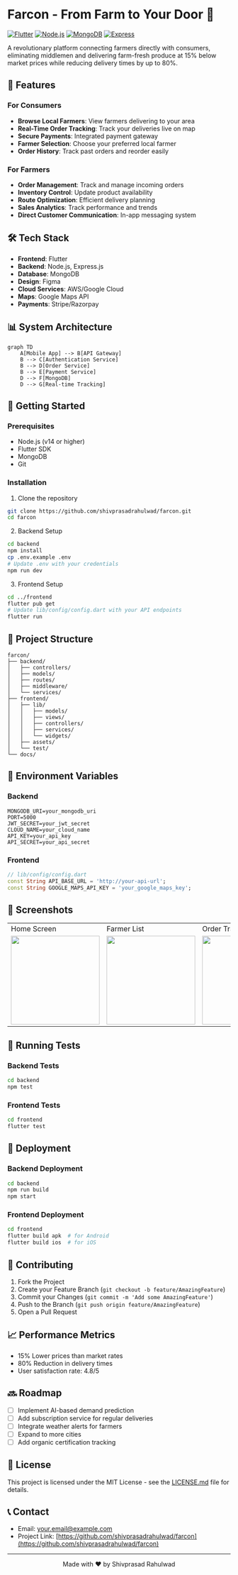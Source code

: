 # Farcon - From Farm to Your Door 🌾

[![Flutter](https://img.shields.io/badge/Flutter-2.0-blue)](https://flutter.dev/)
[![Node.js](https://img.shields.io/badge/Node.js-14.x-green)](https://nodejs.org/)
[![MongoDB](https://img.shields.io/badge/MongoDB-4.4-brightgreen)](https://www.mongodb.com/)
[![Express](https://img.shields.io/badge/Express-4.x-lightgrey)](https://expressjs.com/)

A revolutionary platform connecting farmers directly with consumers, eliminating middlemen and delivering farm-fresh produce at 15% below market prices while reducing delivery times by up to 80%.

## 📱 Features

### For Consumers
- **Browse Local Farmers**: View farmers delivering to your area
- **Real-Time Order Tracking**: Track your deliveries live on map
- **Secure Payments**: Integrated payment gateway
- **Farmer Selection**: Choose your preferred local farmer
- **Order History**: Track past orders and reorder easily

### For Farmers
- **Order Management**: Track and manage incoming orders
- **Inventory Control**: Update product availability
- **Route Optimization**: Efficient delivery planning
- **Sales Analytics**: Track performance and trends
- **Direct Customer Communication**: In-app messaging system

## 🛠️ Tech Stack

- **Frontend**: Flutter
- **Backend**: Node.js, Express.js
- **Database**: MongoDB
- **Design**: Figma
- **Cloud Services**: AWS/Google Cloud
- **Maps**: Google Maps API
- **Payments**: Stripe/Razorpay

## 📊 System Architecture

```mermaid
graph TD
    A[Mobile App] --> B[API Gateway]
    B --> C[Authentication Service]
    B --> D[Order Service]
    B --> E[Payment Service]
    D --> F[MongoDB]
    D --> G[Real-time Tracking]
```

## 🚀 Getting Started

### Prerequisites

- Node.js (v14 or higher)
- Flutter SDK
- MongoDB
- Git

### Installation

1. Clone the repository
```bash
git clone https://github.com/shivprasadrahulwad/farcon.git
cd farcon
```

2. Backend Setup
```bash
cd backend
npm install
cp .env.example .env
# Update .env with your credentials
npm run dev
```

3. Frontend Setup
```bash
cd ../frontend
flutter pub get
# Update lib/config/config.dart with your API endpoints
flutter run
```

## 📁 Project Structure

```
farcon/
├── backend/
│   ├── controllers/
│   ├── models/
│   ├── routes/
│   ├── middleware/
│   └── services/
├── frontend/
│   ├── lib/
│   │   ├── models/
│   │   ├── views/
│   │   ├── controllers/
│   │   ├── services/
│   │   └── widgets/
│   ├── assets/
│   └── test/
└── docs/
```

## 🔧 Environment Variables

### Backend
```env
MONGODB_URI=your_mongodb_uri
PORT=5000
JWT_SECRET=your_jwt_secret
CLOUD_NAME=your_cloud_name
API_KEY=your_api_key
API_SECRET=your_api_secret
```

### Frontend
```dart
// lib/config/config.dart
const String API_BASE_URL = 'http://your-api-url';
const String GOOGLE_MAPS_API_KEY = 'your_google_maps_key';
```

## 📱 Screenshots

<table>
  <tr>
    <td>Home Screen</td>
    <td>Farmer List</td>
    <td>Order Tracking</td>
  </tr>
  <tr>
    <td><img src="/screenshots/home.png" width="200"/></td>
    <td><img src="/screenshots/farmers.png" width="200"/></td>
    <td><img src="/screenshots/tracking.png" width="200"/></td>
  </tr>
</table>

## 🧪 Running Tests

### Backend Tests
```bash
cd backend
npm test
```

### Frontend Tests
```bash
cd frontend
flutter test
```

## 🚀 Deployment

### Backend Deployment
```bash
cd backend
npm run build
npm start
```

### Frontend Deployment
```bash
cd frontend
flutter build apk  # for Android
flutter build ios  # for iOS
```

## 🤝 Contributing

1. Fork the Project
2. Create your Feature Branch (`git checkout -b feature/AmazingFeature`)
3. Commit your Changes (`git commit -m 'Add some AmazingFeature'`)
4. Push to the Branch (`git push origin feature/AmazingFeature`)
5. Open a Pull Request

## 📈 Performance Metrics

- 15% Lower prices than market rates
- 80% Reduction in delivery times
- User satisfaction rate: 4.8/5

## 🔜 Roadmap

- [ ] Implement AI-based demand prediction
- [ ] Add subscription service for regular deliveries
- [ ] Integrate weather alerts for farmers
- [ ] Expand to more cities
- [ ] Add organic certification tracking

## 📄 License

This project is licensed under the MIT License - see the [LICENSE.md](LICENSE.md) file for details.

## 📞 Contact

- Email: your.email@example.com
- Project Link: [https://github.com/shivprasadrahulwad/farcon](https://github.com/shivprasadrahulwad/farcon)

---

<div align="center">
Made with ❤️ by Shivprasad Rahulwad
</div>
